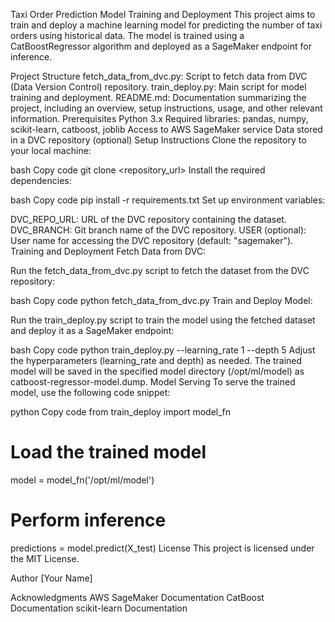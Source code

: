 Taxi Order Prediction Model Training and Deployment
This project aims to train and deploy a machine learning model for predicting the number of taxi orders using historical data. The model is trained using a CatBoostRegressor algorithm and deployed as a SageMaker endpoint for inference.

Project Structure
fetch_data_from_dvc.py: Script to fetch data from DVC (Data Version Control) repository.
train_deploy.py: Main script for model training and deployment.
README.md: Documentation summarizing the project, including an overview, setup instructions, usage, and other relevant information.
Prerequisites
Python 3.x
Required libraries: pandas, numpy, scikit-learn, catboost, joblib
Access to AWS SageMaker service
Data stored in a DVC repository (optional)
Setup Instructions
Clone the repository to your local machine:

bash
Copy code
git clone <repository_url>
Install the required dependencies:

bash
Copy code
pip install -r requirements.txt
Set up environment variables:

DVC_REPO_URL: URL of the DVC repository containing the dataset.
DVC_BRANCH: Git branch name of the DVC repository.
USER (optional): User name for accessing the DVC repository (default: "sagemaker").
Training and Deployment
Fetch Data from DVC:

Run the fetch_data_from_dvc.py script to fetch the dataset from the DVC repository:

bash
Copy code
python fetch_data_from_dvc.py
Train and Deploy Model:

Run the train_deploy.py script to train the model using the fetched dataset and deploy it as a SageMaker endpoint:

bash
Copy code
python train_deploy.py --learning_rate 1 --depth 5
Adjust the hyperparameters (learning_rate and depth) as needed.
The trained model will be saved in the specified model directory (/opt/ml/model) as catboost-regressor-model.dump.
Model Serving
To serve the trained model, use the following code snippet:

python
Copy code
from train_deploy import model_fn

# Load the trained model
model = model_fn('/opt/ml/model')

# Perform inference
predictions = model.predict(X_test)
License
This project is licensed under the MIT License.

Author
[Your Name]

Acknowledgments
AWS SageMaker Documentation
CatBoost Documentation
scikit-learn Documentation
